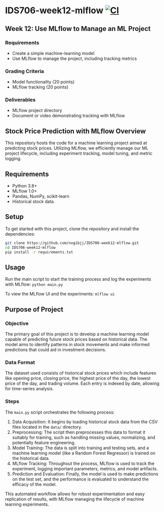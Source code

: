 # IDS706-week12-mlflow [![CI](https://github.com/nogibjj/IDS706-week12-mlflow/actions/workflows/ci.yml/badge.svg)](https://github.com/nogibjj/IDS706-week12-mlflow/actions/workflows/ci.yml)

## Week 12: Use MLflow to Manage an ML Project
### Requirements
- Create a simple machine-learning model
- Use MLflow to manage the project, including tracking metrics
### Grading Criteria
- Model functionality (20 points)
- MLflow tracking (20 points)
### Deliverables
- MLflow project directory
- Document or video demonstrating tracking with MLflow

## Stock Price Prediction with MLflow Overview

This repository hosts the code for a machine learning project aimed at predicting stock prices. Utilizing MLflow, we efficiently manage our ML project lifecycle, including experiment tracking, model tuning, and metric logging.

## Requirements

- Python 3.8+
- MLflow 1.0+
- Pandas, NumPy, scikit-learn
- Historical stock data

## Setup

To get started with this project, clone the repository and install the dependencies:

```bash
git clone https://github.com/nogibjj/IDS706-week12-mlflow.git
cd IDS706-week12-mlflow
pip install -r requirements.txt
```

## Usage
Run the main script to start the training process and log the experiments with MLflow:  `python main.py`

To view the MLflow UI and the experiments:
`mlflow ui`

## Purpose of Project

### Objective

The primary goal of this project is to develop a machine learning model capable of predicting future stock prices based on historical data. The model aims to identify patterns in stock movements and make informed predictions that could aid in investment decisions.

### Data Format

The dataset used consists of historical stock prices which include features like opening price, closing price, the highest price of the day, the lowest price of the day, and trading volume. Each entry is indexed by date, allowing for time-series analysis.

### Steps

The `main.py` script orchestrates the following process:
1. Data Acquisition: It begins by loading historical stock data from the CSV files located in the `data/` directory.
2. Preprocessing: The script then preprocesses this data to format it suitably for training, such as handling missing values, normalizing, and potentially feature engineering.
3. Model Training: The data is split into training and testing sets, and a machine learning model (like a Random Forest Regressor) is trained on the historical data.
4. MLflow Tracking: Throughout the process, MLflow is used to track the experiment, logging important parameters, metrics, and model artifacts.
5. Prediction and Evaluation: Finally, the model is used to make predictions on the test set, and the performance is evaluated to understand the efficacy of the model.

This automated workflow allows for robust experimentation and easy replication of results, with MLflow managing the lifecycle of machine learning experiments.
